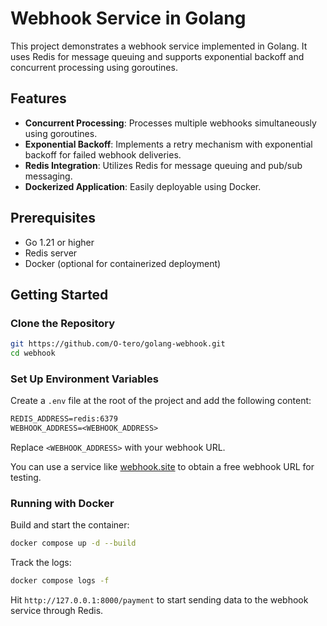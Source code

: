 # Webhook Service in Golang

This project demonstrates a webhook service implemented in Golang. It uses Redis for message queuing and supports exponential backoff and concurrent processing using goroutines.

## Features

- **Concurrent Processing**: Processes multiple webhooks simultaneously using goroutines.
- **Exponential Backoff**: Implements a retry mechanism with exponential backoff for failed webhook deliveries.
- **Redis Integration**: Utilizes Redis for message queuing and pub/sub messaging.
- **Dockerized Application**: Easily deployable using Docker.

## Prerequisites

- Go 1.21 or higher
- Redis server
- Docker (optional for containerized deployment)

## Getting Started

### Clone the Repository

```bash
git https://github.com/O-tero/golang-webhook.git
cd webhook
```

### Set Up Environment Variables

Create a `.env` file at the root of the project and add the following content:

```txt
REDIS_ADDRESS=redis:6379
WEBHOOK_ADDRESS=<WEBHOOK_ADDRESS>
```

Replace `<WEBHOOK_ADDRESS>` with your webhook URL.

You can use a service like [webhook.site](https://webhook.site) to obtain a free webhook URL for testing.

### Running with Docker

Build and start the container:

```bash
docker compose up -d --build
```

Track the logs:

```bash
docker compose logs -f
```

Hit `http://127.0.0.1:8000/payment` to start sending data to the webhook service through Redis.

